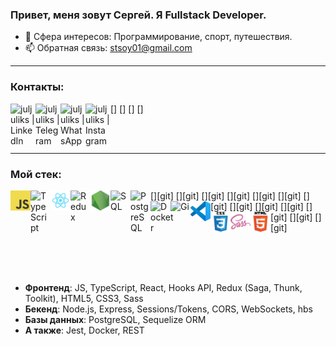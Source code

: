 ### Привет, меня зовут Сергей. Я Fullstack Developer. 

- 👀 Сфера интересов: Программирование, спорт, путешествия. 
- 📫 Обратная связь: stsoy01@gmail.com

---
### Контакты:

[<img align="left" alt="juljuliks | LinkedIn" width="40px" src="https://img.icons8.com/color/48/000000/linkedin-2--v1.png" />]
[<img align="left" alt="juljuliks | Telegram" width="40px" src="https://img.icons8.com/fluency/48/000000/telegram-app.png" />]
[<img align="left" alt="juljuliks | WhatsApp" width="40px" src="https://img.icons8.com/color/48/000000/whatsapp.png" />]
[<img align="left" alt="juljuliks | Instagram" width="40px" src="https://img.icons8.com/fluency/48/000000/instagram-new.png" />]

<br/>
<br/>

---
### Мой стек:

[<img align="left" alt="JavaScript" width="32px" src="https://raw.githubusercontent.com/github/explore/80688e429a7d4ef2fca1e82350fe8e3517d3494d/topics/javascript/javascript.png" />][git]
[<img align="left" alt="TypeScript" width="32px" src="https://img.icons8.com/color/48/000000/typescript.png"/>][git]
[<img align="left" alt="React" width="32px" src="https://raw.githubusercontent.com/github/explore/80688e429a7d4ef2fca1e82350fe8e3517d3494d/topics/react/react.png" />][git]
[<img align="left" alt="Redux"  width="32px" src="https://img.icons8.com/color/48/000000/redux.png"/>][git]
[<img align="left" alt="Node.js" width="32px" src="https://raw.githubusercontent.com/github/explore/80688e429a7d4ef2fca1e82350fe8e3517d3494d/topics/nodejs/nodejs.png" />][git]
[<img align="left" alt="SQL" width="32px" src="https://img.icons8.com/color-glass/48/000000/sql.png"/>][git]
[<img align="left" alt="PostgreSQL" width="32px" src="https://img.icons8.com/color/50/000000/postgreesql.png"/>][git]
[<img align="left" alt="Docker" width="32px" src="https://img.icons8.com/color/48/000000/docker.png"/>][git]
[<img align="left" alt="Git" width="32px" src="https://img.icons8.com/color/48/000000/git.png"/>][git]
[<img align="left" alt="Visual Studio Code" width="32px" src="https://raw.githubusercontent.com/github/explore/80688e429a7d4ef2fca1e82350fe8e3517d3494d/topics/visual-studio-code/visual-studio-code.png" />][git]
[<img align="left" alt="CSS3" width="32px" src="https://raw.githubusercontent.com/github/explore/80688e429a7d4ef2fca1e82350fe8e3517d3494d/topics/css/css.png" />][git]
[<img align="left" alt="Sass" width="32px" src="https://raw.githubusercontent.com/github/explore/80688e429a7d4ef2fca1e82350fe8e3517d3494d/topics/sass/sass.png" />][git]
[<img align="left" alt="HTML5" width="32px" src="https://raw.githubusercontent.com/github/explore/80688e429a7d4ef2fca1e82350fe8e3517d3494d/topics/html/html.png" />][git]

<br/>
<br/>
<br/>

- **Фронтенд**: JS, TypeScript, React, Hooks API, Redux (Saga, Thunk, Toolkit), HTML5, CSS3, Sass
- **Бекенд**: Node.js, Express, Sessions/Tokens, CORS, WebSockets, hbs
- **Базы данных**: PostgreSQL, Sequelize ORM
- **A также**: Jest, Docker, REST



